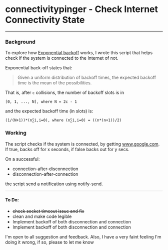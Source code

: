# connectivitypinger - Check Internet Connectivity State

---

### Background

To explore how [Exponential backoff][exp_backoff] works, I wrote this script that helps check if the system is connected to the Internet of not.

Exponential back-off states that:

> Given a uniform distribution of backoff times, the expected backoff time is the mean of the possibilities.
    
That is, after `c` collisions, the number of backoff slots is in

    [0, 1, ..., N], where N = 2c - 1 
    
and the expected backoff time (in slots) is:

    (1/(N+1))*(n∑i,i=0), where (n∑i,i=0) = ((n*(n+1))/2)

### Working

The script checks if the system is connected, by getting www.google.com. If true, backs off for x seconds, if false backs out for y secs.

On a successful:
- connection-after-disconnection
- disconnection-after-connection

the script send a notification using notify-send.

----

#### To Do:

- ~~check socket timeout issue and fix~~
- clean and make code legible
- Implement backoff of both disconnection and connection
- Implement backoff of both disconnection and connection


I'm open to all suggestion and feedback.
Also, I have a very faint feeling I'm doing it wrong, if so, please to let me know

[exp_backoff]:https://en.wikipedia.org/wiki/Exponential_backoff
[summation]:https://en.wikipedia.org/wiki/Summation
